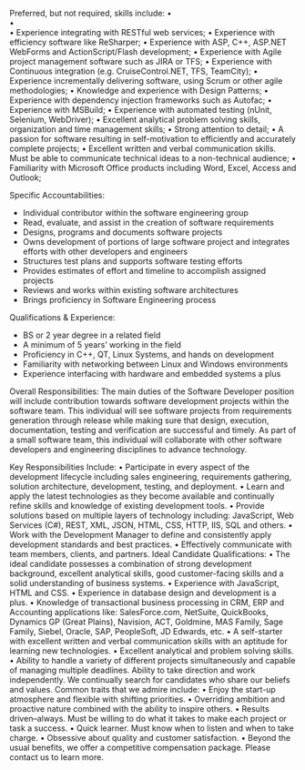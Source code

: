 Preferred, but not required, skills include:
•	
•	
•	Experience integrating with RESTful web services;
•	Experience with efficiency software like ReSharper;
•	Experience with ASP, C++, ASP.NET WebForms and ActionScript/Flash development;
•	Experience with Agile project management software such as JIRA or TFS;
•	Experience with Continuous integration (e.g. CruiseControl.NET, TFS, TeamCity);
•	Experience incrementally delivering software, using Scrum or other agile methodologies;
•	Knowledge and experience with Design Patterns;
•	Experience with dependency injection frameworks such as Autofac;
•	Experience with MSBuild;
•	Experience with automated testing (nUnit, Selenium, WebDriver);
•	Excellent analytical problem solving skills, organization and time management skills;
•	Strong attention to detail;
•	A passion for software resulting in self-motivation to efficiently and accurately complete projects;
•	Excellent written and verbal communication skills. Must be able to communicate technical ideas to a non-technical audience;
•	Familiarity with Microsoft Office products including Word, Excel, Access and Outlook;


Specific Accountabilities: 
-	Individual contributor within the software engineering group
-	Read, evaluate, and assist in the creation of software requirements
-	Designs, programs and documents software projects
-	Owns development of portions of large software project and integrates efforts with other developers and engineers
-	Structures test plans and supports software testing efforts
-	Provides estimates of effort and timeline to accomplish assigned projects
-	Reviews and works within existing software architectures
-	Brings proficiency in Software Engineering process 

Qualifications & Experience:
-	BS or 2 year degree in a related field
-	A minimum of 5 years’ working in the field
-	Proficiency in C++, QT, Linux Systems, and hands on development
-	Familiarity with networking between Linux and Windows environments
-	Experience interfacing with hardware and embedded systems a plus


Overall Responsibilities:  The main duties of the Software Developer position will include contribution towards software development projects within the software team.  This individual will see software projects from requirements generation through release while making sure that design, execution, documentation, testing and verification are successful and timely.  As part of a small software team, this individual will collaborate with other software developers and engineering disciplines to advance technology. 

Key Responsibilities Include:
•	Participate in every aspect of the development lifecycle including sales engineering, requirements gathering, solution architecture, development, testing, and deployment.
•	Learn and apply the latest technologies as they become available and continually refine skills and knowledge of existing development tools.
•	Provide solutions based on multiple layers of technology including: JavaScript, Web Services (C#), REST, XML, JSON, HTML, CSS, HTTP, IIS, SQL and others.
•	Work with the Development Manager to define and consistently apply development standards and best practices.
•	Effectively communicate with team members, clients, and partners.
Ideal Candidate Qualifications:
•	The ideal candidate possesses a combination of strong development background, excellent analytical skills, good customer-facing skills and a solid understanding of business systems.
•	Experience with JavaScript, HTML and CSS.
•	Experience in database design and development is a plus.
•	Knowledge of transactional business processing in CRM, ERP and Accounting applications like: SalesForce.com, NetSuite, QuickBooks, Dynamics GP (Great Plains), Navision, ACT, Goldmine, MAS Family, Sage Family, Siebel, Oracle, SAP, PeopleSoft, JD Edwards, etc.
•	A self-starter with excellent written and verbal communication skills with an aptitude for learning new technologies.
•	Excellent analytical and problem solving skills.
•	Ability to handle a variety of different projects simultaneously and capable of managing multiple deadlines.  Ability to take direction and work independently.
We continually search for candidates who share our beliefs and values. Common traits that we admire include:
•	Enjoy the start-up atmosphere and flexible with shifting priorities.
•	Overriding ambition and proactive nature combined with the ability to inspire others.
•	Results driven–always. Must be willing to do what it takes to make each project or task a success.
•	Quick learner. Must know when to listen and when to take charge.
•	Obsessive about quality and customer satisfaction.
•	Beyond the usual benefits, we offer a competitive compensation package.  Please contact us to learn more.
